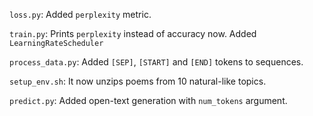`loss.py`: Added `perplexity` metric.

`train.py`: Prints `perplexity` instead of accuracy now. Added `LearningRateScheduler`

`process_data.py`: Added `[SEP]`, `[START]` and `[END]` tokens to sequences.

`setup_env.sh`: It now unzips poems from 10 natural-like topics.

`predict.py`: Added open-text generation with `num_tokens` argument.
